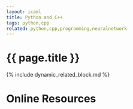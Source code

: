 ```yaml
---
layout: icaml
title: Python and C++
tags: python,cpp
related: python,cpp,programming,neuralnetwork
---
```

# {{ page.title }}

{% include dynamic_related_block.md %}


# Online Resources